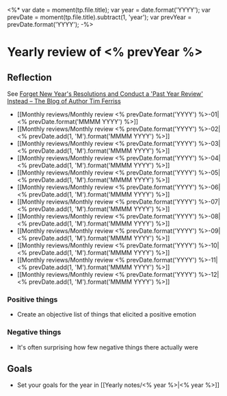 <%*
  var date = moment(tp.file.title);
  var year = date.format('YYYY');
  var prevDate = moment(tp.file.title).subtract(1, 'year');
  var prevYear = prevDate.format('YYYY');
-%>
# Yearly review of <% prevYear %>

## Reflection

See [Forget New Year's Resolutions and Conduct a 'Past Year Review' Instead – The Blog of Author Tim Ferriss](https://tim.blog/2018/12/28/past-year-review/)

- [[Monthly reviews/Monthly review <% prevDate.format('YYYY') %>-01|<% prevDate.format('MMMM YYYY') %>]]
- [[Monthly reviews/Monthly review <% prevDate.format('YYYY') %>-02|<% prevDate.add(1, 'M').format('MMMM YYYY') %>]]
- [[Monthly reviews/Monthly review <% prevDate.format('YYYY') %>-03|<% prevDate.add(1, 'M').format('MMMM YYYY') %>]]
- [[Monthly reviews/Monthly review <% prevDate.format('YYYY') %>-04|<% prevDate.add(1, 'M').format('MMMM YYYY') %>]]
- [[Monthly reviews/Monthly review <% prevDate.format('YYYY') %>-05|<% prevDate.add(1, 'M').format('MMMM YYYY') %>]]
- [[Monthly reviews/Monthly review <% prevDate.format('YYYY') %>-06|<% prevDate.add(1, 'M').format('MMMM YYYY') %>]]
- [[Monthly reviews/Monthly review <% prevDate.format('YYYY') %>-07|<% prevDate.add(1, 'M').format('MMMM YYYY') %>]]
- [[Monthly reviews/Monthly review <% prevDate.format('YYYY') %>-08|<% prevDate.add(1, 'M').format('MMMM YYYY') %>]]
- [[Monthly reviews/Monthly review <% prevDate.format('YYYY') %>-09|<% prevDate.add(1, 'M').format('MMMM YYYY') %>]]
- [[Monthly reviews/Monthly review <% prevDate.format('YYYY') %>-10|<% prevDate.add(1, 'M').format('MMMM YYYY') %>]]
- [[Monthly reviews/Monthly review <% prevDate.format('YYYY') %>-11|<% prevDate.add(1, 'M').format('MMMM YYYY') %>]]
- [[Monthly reviews/Monthly review <% prevDate.format('YYYY') %>-12|<% prevDate.add(1, 'M').format('MMMM YYYY') %>]]

### Positive things

- Create an objective list of things that elicited a positive emotion

### Negative things

- It's often surprising how few negative things there actually were

## Goals

- Set your goals for the year in [[Yearly notes/<% year %>|<% year %>]]
